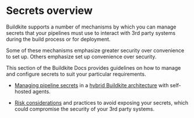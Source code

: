 # Secrets overview

Buildkite supports a number of mechanisms by which you can manage secrets that your pipelines must use to interact with 3rd party systems during the build process or for deployment.

Some of these mechanisms emphasize greater security over convenience to set up. Others emphasize set up convenience over security.

This section of the Buildkite Docs provides guidelines on how to manage and configure secrets to suit your particular requirements.

- [Managing pipeline secrets](/docs/pipelines/security/secrets/managing) in a [hybrid Buildkite architecture](/docs/tutorials/getting-started#understand-the-architecture) with self-hosted agents.

- [Risk considerations](/docs/pipelines/security/secrets/risk-considerations) and practices to avoid exposing your secrets, which could compromise the security of your 3rd party systems.
